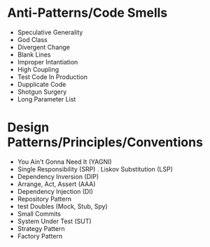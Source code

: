 # Anti-Patterns/Code Smells
- Speculative Generality
 - God Class
 - Divergent Change
 - Blank Lines
 - Improper Intantiation
 - High Coupling
 - Test Code In Production
 - Dupplicate Code
 - Shotgun Surgery
 - Long Parameter List

# Design Patterns/Principles/Conventions
- You Ain't Gonna Need It (YAGNI)
- Single Responsibility (SRP)
. Liskov Substitution (LSP)
- Dependency Inversion (DIP)
- Arrange, Act, Assert (AAA)
- Dependency Injection (DI)
- Repository Pattern
- test Doubles (Mock, Stub, Spy)
- Small Commits
- System Under Test (SUT)
- Strategy Pattern
- Factory Pattern